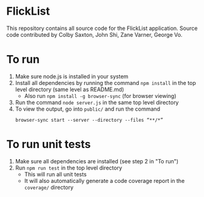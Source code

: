 # FlickList
This repository contains all source code for the FlickList application.
Source code contributed by Colby Saxton, John Shi, Zane Varner, George Vo.

# To run
1. Make sure node.js is installed in your system
2. Install all dependencies by running the command ```npm install``` in the
top level directory (same level as README.md)
    - Also run ```npm install -g browser-sync``` (for browser viewing)
3. Run the command ```node server.js``` in the same top level directory
4. To view the output, go into ```public/``` and run the command
    ```
    browser-sync start --server --directory --files “**/*”
    ```

# To run unit tests
1. Make sure all dependencies are installed (see step 2 in "To run")
2. Run ```npm run test``` in the top level directory
    - This will run all unit tests
    - It will also automatically generate a code coverage report in the ```coverage/``` directory